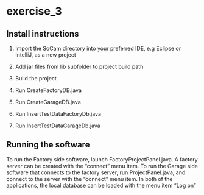 # exercise_3

## Install instructions
1. Import the SoCam directory into your preferred IDE, e.g Eclipse or IntelliJ, as a new project

2. Add jar files from lib subfolder to project build path

3. Build the project

4. Run CreateFactoryDB.java

5. Run CreateGarageDB.java

6. Run InsertTestDataFactoryDb.java

7. Run InsertTestDataGarageDb.java

## Running the software
To run the Factory side software, launch FactoryProjectPanel.java. A factory server can be created with the “connect” menu item. To run the Garage side software that connects to the factory server, run ProjectPanel.java, and connect to the server with the “connect” menu item. In both of the applications, the local database can be loaded with the menu item “Log on”